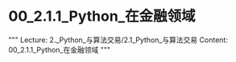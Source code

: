 # 00_2.1.1_Python_在金融领域

"""
Lecture: 2._Python_与算法交易/2.1_Python_与算法交易
Content: 00_2.1.1_Python_在金融领域
"""

